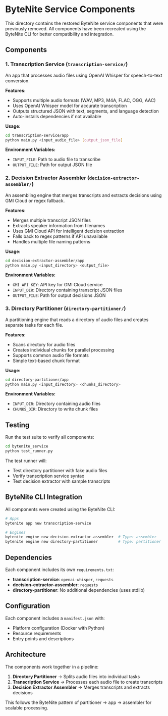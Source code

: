 # ByteNite Service Components

This directory contains the restored ByteNite service components that were previously removed. All components have been recreated using the ByteNite CLI for better compatibility and integration.

## Components

### 1. Transcription Service (`transcription-service/`)

An app that processes audio files using OpenAI Whisper for speech-to-text conversion.

**Features:**
- Supports multiple audio formats (WAV, MP3, M4A, FLAC, OGG, AAC)
- Uses OpenAI Whisper model for accurate transcription
- Outputs structured JSON with text, segments, and language detection
- Auto-installs dependencies if not available

**Usage:**
```bash
cd transcription-service/app
python main.py <input_audio_file> [output_json_file]
```

**Environment Variables:**
- `INPUT_FILE`: Path to audio file to transcribe
- `OUTPUT_FILE`: Path for output JSON file

### 2. Decision Extractor Assembler (`decision-extractor-assembler/`)

An assembling engine that merges transcripts and extracts decisions using GMI Cloud or regex fallback.

**Features:**
- Merges multiple transcript JSON files
- Extracts speaker information from filenames
- Uses GMI Cloud API for intelligent decision extraction
- Falls back to regex patterns if API unavailable
- Handles multiple file naming patterns

**Usage:**
```bash
cd decision-extractor-assembler/app
python main.py <input_directory> <output_file>
```

**Environment Variables:**
- `GMI_API_KEY`: API key for GMI Cloud service
- `INPUT_DIR`: Directory containing transcript JSON files
- `OUTPUT_FILE`: Path for output decisions JSON

### 3. Directory Partitioner (`directory-partitioner/`)

A partitioning engine that reads a directory of audio files and creates separate tasks for each file.

**Features:**
- Scans directory for audio files
- Creates individual chunks for parallel processing
- Supports common audio file formats
- Simple text-based chunk format

**Usage:**
```bash
cd directory-partitioner/app
python main.py <input_directory> <chunks_directory>
```

**Environment Variables:**
- `INPUT_DIR`: Directory containing audio files
- `CHUNKS_DIR`: Directory to write chunk files

## Testing

Run the test suite to verify all components:

```bash
cd bytenite_service
python test_runner.py
```

The test runner will:
- Test directory partitioner with fake audio files
- Verify transcription service syntax
- Test decision extractor with sample transcripts

## ByteNite CLI Integration

All components were created using the ByteNite CLI:

```bash
# Apps
bytenite app new transcription-service

# Engines
bytenite engine new decision-extractor-assembler  # Type: assembler
bytenite engine new directory-partitioner         # Type: partitioner
```

## Dependencies

Each component includes its own `requirements.txt`:

- **transcription-service**: `openai-whisper`, `requests`
- **decision-extractor-assembler**: `requests`
- **directory-partitioner**: No additional dependencies (uses stdlib)

## Configuration

Each component includes a `manifest.json` with:
- Platform configuration (Docker with Python)
- Resource requirements
- Entry points and descriptions

## Architecture

The components work together in a pipeline:

1. **Directory Partitioner** → Splits audio files into individual tasks
2. **Transcription Service** → Processes each audio file to create transcripts
3. **Decision Extractor Assembler** → Merges transcripts and extracts decisions

This follows the ByteNite pattern of partitioner → app → assembler for scalable processing. 